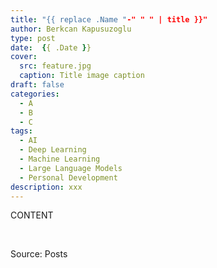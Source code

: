 ```yaml
---
title: "{{ replace .Name "-" " " | title }}"
author: Berkcan Kapusuzoglu
type: post
date:  {{ .Date }}
cover: 
  src: feature.jpg
  caption: Title image caption
draft: false
categories:
  - A
  - B
  - C
tags:
  - AI
  - Deep Learning
  - Machine Learning
  - Large Language Models
  - Personal Development
description: xxx
---
```


CONTENT

&nbsp;

Source: Posts